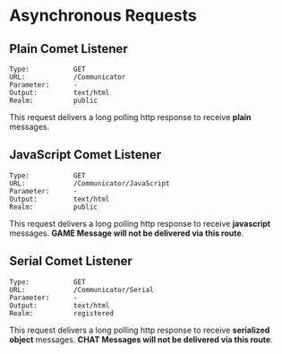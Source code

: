 # Asynchronous Requests
## Plain Comet Listener
```
Type:           GET
URL:            /Communicator
Parameter:      -
Output:         text/html
Realm:          public
```
This request delivers a long polling http response to receive **plain** messages.

## JavaScript Comet Listener
```
Type:           GET
URL:            /Communicator/JavaScript
Parameter:      -
Output:         text/html
Realm:          public
```
This request delivers a long polling http response to receive **javascript** messages. **GAME Message will not be delivered via this route**.

## Serial Comet Listener
```
Type:           GET
URL:            /Communicator/Serial
Parameter:      -
Output:         text/html
Realm:          registered
```
This request delivers a long polling http response to receive **serialized object** messages. **CHAT Messages will not be delivered via this route**.
